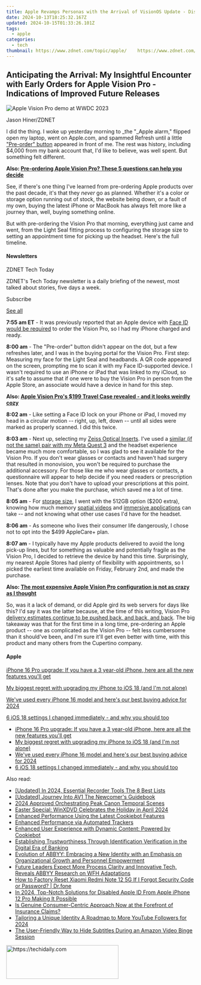 ```yaml
---
title: Apple Revamps Personas with the Arrival of VisionOS Update - Discover Additional Improvements Detailed by ZDNET
date: 2024-10-13T18:25:32.167Z
updated: 2024-10-15T01:33:26.101Z
tags:
  - apple
categories:
  - tech
thumbnail: https://www.zdnet.com/topic/apple/    https://www.zdnet.com/a/img/resize/f861c8c9cf7d3c115949488c2bc99c5b007247be/2024/02/19/51d679f0-34aa-410e-bea3-b3317311edff/vision-pro-yellow-background.jpg?width=170&height=96&fit=crop&auto=webp
---
```


## Anticipating the Arrival: My Insightful Encounter with Early Orders for Apple Vision Pro - Indications of Improved Future Releases

![Apple Vision Pro demo at WWDC 2023](https://www.zdnet.com/a/img/resize/6e1823b3f4232f9dc19914cfe5074bcd19b8b1b9/2023/06/05/fc180fd2-3010-4889-a328-137e0f3e2f4a/img-8843.jpg?auto=webp&precrop=4032,2266,x0,y346&width=1280)

Jason Hiner/ZDNET

I did the thing. I woke up yesterday morning to _the "_Apple alarm," flipped open my laptop, went on Apple.com, and spammed Refresh until a little ["Pre-order" button](https://apple.sjv.io/c/159047/435031/7613?&sharedid=zdnet&partnerpropertyid=1980086&u=https%3A%2F%2Fwww.apple.com%2Fshop%2Fbuy-vision%2Fapple-vision-pro&subId1=zd-%5F%5FCOM%5FCLICK%5FID%5F%5F-dtp) appeared in front of me. The rest was history, including $4,000 from my bank account that, I'd like to believe, was well spent. But something felt different.

**Also: [Pre-ordering Apple Vision Pro? These 5 questions can help you decide](https://www.zdnet.com/article/pre-ordering-apple-vision-pro-these-5-questions-can-help-you-decide/)**

See, if there's one thing I've learned from pre-ordering Apple products over the past decade, it's that they _never_ go as planned. Whether it's a color or storage option running out of stock, the website being down, or a fault of my own, buying the latest iPhone or MacBook has always felt more like a journey than, well, buying something online.

But with pre-ordering the Vision Pro that morning, everything just came and went, from the Light Seal fitting process to configuring the storage size to setting an appointment time for picking up the headset. Here's the full timeline.

#### Newsletters

ZDNET Tech Today

ZDNET's Tech Today newsletter is a daily briefing of the newest, most talked about stories, five days a week.

 Subscribe

[See all](https://www.zdnet.com/newsletters/)

**7:55 am ET** \- It was previously reported that an Apple device with [Face ID would be required](https://www.zdnet.com/article/preordering-the-apple-vision-pro-youll-have-these-hoops-to-jump-through/) to order the Vision Pro, so I had my iPhone charged and ready.

**8:00 am** \- The "Pre-order" button didn't appear on the dot, but a few refreshes later, and I was in the buying portal for the Vision Pro. First step: Measuring my face for the Light Seal and headbands. A QR code appeared on the screen, prompting me to scan it with my Face ID-supported device. I wasn't required to use an iPhone or iPad that was linked to my iCloud, so it's safe to assume that if one were to buy the Vision Pro in person from the Apple Store, an associate would have a device in hand for this step.

**Also: [Apple Vision Pro's $199 Travel Case revealed - and it looks weirdly cozy](https://www.zdnet.com/article/apple-vision-pros-199-travel-case-revealed-and-it-looks-weirdly-cozy/)**

**8:02 am** \- Like setting a Face ID lock on your iPhone or iPad, I moved my head in a circular motion -- right, up, left, down -- until all sides were marked as properly scanned. I did this twice.

**8:03 am** \- Next up, selecting my [Zeiss Optical Inserts](https://apple.sjv.io/c/159047/435031/7613?&sharedid=zdnet&partnerpropertyid=1980086&u=https%3A%2F%2Fwww.apple.com%2Fshop%2Fproduct%2FZEISS%5FLENSES&subId1=zd-%5F%5FCOM%5FCLICK%5FID%5F%5F-dtp). I've used a [similar (if not the same) pair with my Meta Quest 3](https://www.zdnet.com/article/the-50-meta-quest-3-accessory-that-i-cant-live-without-and-how-to-get-it-for-free/) and the headset experience became much more comfortable, so I was glad to see it available for the Vision Pro. If you don't wear glasses or contacts and haven't had surgery that resulted in monovision, you won't be required to purchase the additional accessory. For those like me who wear glasses or contacts, a questionnaire will appear to help decide if you need readers or prescription lenses. Note that you don't have to upload your prescriptions at this point. That's done after you make the purchase, which saved me a lot of time.

**8:05 am** \- For [storage size](https://www.zdnet.com/article/you-can-pre-order-apple-vision-pro-now-in-512gb-and-1tb-storage-options/), I went with the 512GB option ($200 extra), knowing how much memory [spatial videos](https://www.zdnet.com/article/the-iphone-15-pro-can-officially-capture-spatial-video-for-the-apple-vision-pro/) and [immersive applications](https://www.zdnet.com/article/apple-is-now-marketing-vision-pro-as-the-ultimate-entertainment-device/) can take -- and not knowing what other use cases I'd have for the headset.

**8:06 am** \- As someone who lives their consumer life dangerously, I chose not to opt into the $499 AppleCare+ plan.

**8:07 am** \- I typically have my Apple products delivered to avoid the long pick-up lines, but for something as valuable and potentially fragile as the Vision Pro, I decided to retrieve the device by hand this time. Surprisingly, my nearest Apple Stores had plenty of flexibility with appointments, so I picked the earliest time available on Friday, February 2nd, and made the purchase.

**Also: [The most expensive Apple Vision Pro configuration is not as crazy as I thought](https://www.zdnet.com/article/the-most-expensive-apple-vision-pro-configuration-is-not-as-crazy-as-i-thought/)**

So, was it a lack of demand, or did Apple gird its web servers for days like this? I'd say it was the latter because, at the time of this writing, Vision Pro [delivery estimates continue to be pushed back, and back, and back](https://www.zdnet.com/article/shipping-estimates-for-apple-vision-pro-slip-to-march-within-first-hour-of-pre-orders/). The big takeaway was that for the first time in a long time, pre-ordering an Apple product -- one as complicated as the Vision Pro -- felt less cumbersome than it should've been, and I'm sure it'll get even better with time, with this product and many others from the Cupertino company.

#### Apple

[iPhone 16 Pro upgrade: If you have a 3 year-old iPhone, here are all the new features you'll get](https://www.zdnet.com/article/iphone-16-pro-and-pro-max-hands-on/ "iPhone 16 Pro upgrade: If you have a 3 year-old iPhone, here are all the new features you'll get")

[My biggest regret with upgrading my iPhone to iOS 18 (and I'm not alone)](https://www.zdnet.com/article/my-biggest-regret-with-upgrading-my-iphone-to-ios-18-and-im-not-alone/ "My biggest regret with upgrading my iPhone to iOS 18 (and I'm not alone)")

[We've used every iPhone 16 model and here's our best buying advice for 2024](https://www.zdnet.com/article/iphone-16-pro-max-buying-advice-2024/ "We've used every iPhone 16 model and here's our best buying advice for 2024")

[6 iOS 18 settings I changed immediately - and why you should too](https://www.zdnet.com/article/6-ios-18-settings-i-changed-immediately-and-why-you-should-too/ "6 iOS 18 settings I changed immediately - and why you should too")

* [iPhone 16 Pro upgrade: If you have a 3 year-old iPhone, here are all the new features you'll get](https://www.zdnet.com/article/iphone-16-pro-and-pro-max-hands-on/ "iPhone 16 Pro upgrade: If you have a 3 year-old iPhone, here are all the new features you'll get")
* [My biggest regret with upgrading my iPhone to iOS 18 (and I'm not alone)](https://www.zdnet.com/article/my-biggest-regret-with-upgrading-my-iphone-to-ios-18-and-im-not-alone/ "My biggest regret with upgrading my iPhone to iOS 18 (and I'm not alone)")
* [We've used every iPhone 16 model and here's our best buying advice for 2024](https://www.zdnet.com/article/iphone-16-pro-max-buying-advice-2024/ "We've used every iPhone 16 model and here's our best buying advice for 2024")
* [6 iOS 18 settings I changed immediately - and why you should too](https://www.zdnet.com/article/6-ios-18-settings-i-changed-immediately-and-why-you-should-too/ "6 iOS 18 settings I changed immediately - and why you should too")

<ins class="adsbygoogle"
     style="display:block"
     data-ad-format="autorelaxed"
     data-ad-client="ca-pub-7571918770474297"
     data-ad-slot="1223367746"></ins>

<ins class="adsbygoogle"
     style="display:block"
     data-ad-client="ca-pub-7571918770474297"
     data-ad-slot="8358498916"
     data-ad-format="auto"
     data-full-width-responsive="true"></ins>

<span class="atpl-alsoreadstyle">Also read:</span>
<div><ul>
<li><a href="https://desktop-recording.techidaily.com/updated-in-2024-essential-recorder-tools-the-8-best-lists/"><u>[Updated] In 2024, Essential Recorder Tools The 8 Best Lists</u></a></li>
<li><a href="https://extra-support.techidaily.com/updated-journey-into-av1-the-newcomers-guidebook/"><u>[Updated] Journey Into AV1 The Newcomer's Guidebook</u></a></li>
<li><a href="https://extra-skills.techidaily.com/2024-approved-orchestrating-peak-canon-temporal-scenes/"><u>2024 Approved Orchestrating Peak Canon Temporal Scenes</u></a></li>
<li><a href="https://solve-helper.techidaily.com/easter-special-winxdvd-celebrates-the-holiday-in-april-2024/"><u>Easter Special: WinXDVD Celebrates the Holiday in April 2024</u></a></li>
<li><a href="https://some-tips.techidaily.com/enhanced-performance-using-the-latest-cookiebot-features/"><u>Enhanced Performance Using the Latest Cookiebot Features</u></a></li>
<li><a href="https://some-tips.techidaily.com/enhanced-performance-via-automated-trackers/"><u>Enhanced Performance via Automated Trackers</u></a></li>
<li><a href="https://some-tips.techidaily.com/enhanced-user-experience-with-dynamic-content-powered-by-cookiebot/"><u>Enhanced User Experience with Dynamic Content: Powered by Cookiebot</u></a></li>
<li><a href="https://some-tips.techidaily.com/establishing-trustworthiness-through-identification-verification-in-the-digital-era-of-banking/"><u>Establishing Trustworthiness Through Identification Verification in the Digital Era of Banking</u></a></li>
<li><a href="https://some-tips.techidaily.com/evolution-of-abbyy-embracing-a-new-identity-with-an-emphasis-on-organizational-growth-and-personnel-empowerment/"><u>Evolution of ABBYY: Embracing a New Identity with an Emphasis on Organizational Growth and Personnel Empowerment</u></a></li>
<li><a href="https://some-tips.techidaily.com/future-leaders-expect-more-process-clarity-and-innovative-tech-reveals-abbyy-research-on-wfh-adaptations/"><u>Future Leaders Expect More Process Clarity and Innovative Tech, Reveals ABBYY Research on WFH Adaptations</u></a></li>
<li><a href="https://techidaily.com/how-to-factory-reset-xiaomi-redmi-note-12-5g-if-i-forgot-security-code-or-password-drfone-by-drfone-reset-android-reset-android/"><u>How to Factory Reset Xiaomi Redmi Note 12 5G If I Forgot Security Code or Password? | Dr.fone</u></a></li>
<li><a href="https://apple-account.techidaily.com/in-2024-top-notch-solutions-for-disabled-apple-id-from-apple-iphone-12-pro-making-it-possible-by-drfone-ios/"><u>In 2024, Top-Notch Solutions for Disabled Apple ID From Apple iPhone 12 Pro Making It Possible</u></a></li>
<li><a href="https://some-tips.techidaily.com/is-genuine-consumer-centric-approach-now-at-the-forefront-of-insurance-claims/"><u>Is Genuine Consumer-Centric Approach Now at the Forefront of Insurance Claims?</u></a></li>
<li><a href="https://youtube-lab.techidaily.com/ring-a-unique-identity-a-roadmap-to-more-youtube-followers-for-2024/"><u>Tailoring a Unique Identity A Roadmap to More YouTube Followers for 2024</u></a></li>
<li><a href="https://tech-haven.techidaily.com/1722845817114-the-user-friendly-way-to-hide-subtitles-during-an-amazon-video-binge-session/"><u>The User-Friendly Way to Hide Subtitles During an Amazon Video Binge Session</u></a></li>
</ul></div>

<!-- affiliate ads begin -->
<a href="https://aligracehair.sjv.io/c/5597632/2006941/19272" target="_top" id="2006941">
  <img src="//a.impactradius-go.com/display-ad/19272-2006941" border="0" alt="https://techidaily.com" width="300" height="90"/>
</a>
<img height="0" width="0" src="https://aligracehair.sjv.io/i/5597632/2006941/19272" style="position:absolute;visibility:hidden;" border="0" />
<!-- affiliate ads end -->

